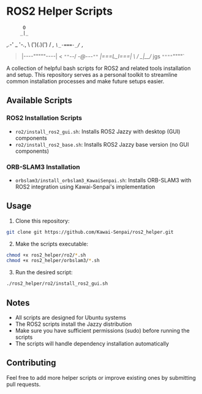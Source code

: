 # ROS2 Helper Scripts

          O
         _|_
   ,_.-_' _ '_-._,
    \ (')(.)(') /
 _,  `\_-===-_/`  ,_
>  |----"""""----|  <
`""`--/   _-@-\--`""`
     |===L_I===|
      \       /
      _\__|__/_
 jgs `""""`""""`

A collection of helpful bash scripts for ROS2 and related tools installation and setup. This repository serves as a personal toolkit to streamline common installation processes and make future setups easier.

## Available Scripts

### ROS2 Installation Scripts
- `ro2/install_ros2_gui.sh`: Installs ROS2 Jazzy with desktop (GUI) components
- `ro2/install_ros2_base.sh`: Installs ROS2 Jazzy base version (no GUI components)

### ORB-SLAM3 Installation
- `orbslam3/install_orbslam3_KawaiSenpai.sh`: Installs ORB-SLAM3 with ROS2 integration using Kawai-Senpai's implementation

## Usage

1. Clone this repository:
```bash
git clone git https://github.com/Kawai-Senpai/ros2_helper.git
```

2. Make the scripts executable:
```bash
chmod +x ros2_helper/ro2/*.sh
chmod +x ros2_helper/orbslam3/*.sh
```

3. Run the desired script:
```bash
./ros2_helper/ro2/install_ros2_gui.sh
```

## Notes

- All scripts are designed for Ubuntu systems
- The ROS2 scripts install the Jazzy distribution
- Make sure you have sufficient permissions (sudo) before running the scripts
- The scripts will handle dependency installation automatically

## Contributing

Feel free to add more helper scripts or improve existing ones by submitting pull requests.